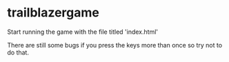# trailblazergame

Start running the game with the file titled 'index.html'

There are still some bugs if you press the keys more than once so try not to do that.
